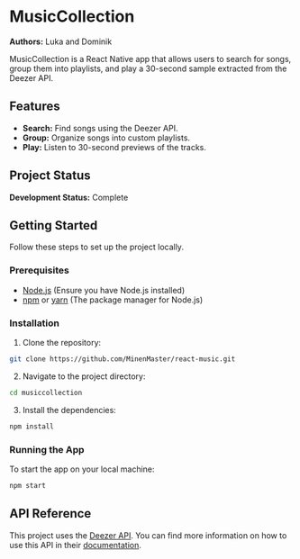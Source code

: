 # MusicCollection

**Authors:** Luka and Dominik

MusicCollection is a React Native app that allows users to search for songs, group them into playlists, and play a 30-second sample extracted from the Deezer API.

## Features

- **Search:** Find songs using the Deezer API.
- **Group:** Organize songs into custom playlists.
- **Play:** Listen to 30-second previews of the tracks.

## Project Status

**Development Status:** Complete

## Getting Started

Follow these steps to set up the project locally.

### Prerequisites

- [Node.js](https://nodejs.org/) (Ensure you have Node.js installed)
- [npm](https://www.npmjs.com/) or [yarn](https://yarnpkg.com/) (The package manager for Node.js)

### Installation

1. Clone the repository:

```bash
git clone https://github.com/MinenMaster/react-music.git
```

2. Navigate to the project directory:

```bash
cd musiccollection
```

3. Install the dependencies:

```bash
npm install
```

### Running the App

To start the app on your local machine:

```bash
npm start
```

## API Reference

This project uses the [Deezer API](https://developers.deezer.com/api). You can find more information on how to use this API in their [documentation](https://developers.deezer.com/api).
